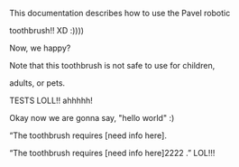 This documentation describes how to use the Pavel robotic

toothbrush!!  XD :))))

Now, we happy? 

Note that this toothbrush is not safe to use for children,

adults, or pets.

TESTS   LOLL!! ahhhhh! 

Okay now we are gonna say, "hello world" :) 

“The toothbrush requires [need info here].

“The toothbrush requires [need info here]2222 .”
LOL!!! 
